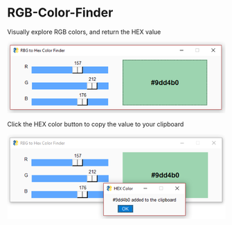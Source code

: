 # RGB-Color-Finder
 Visually explore RGB colors, and return the HEX value

![](example1.PNG)

Click the HEX color button to copy the value to your clipboard  

![](example2.PNG)
